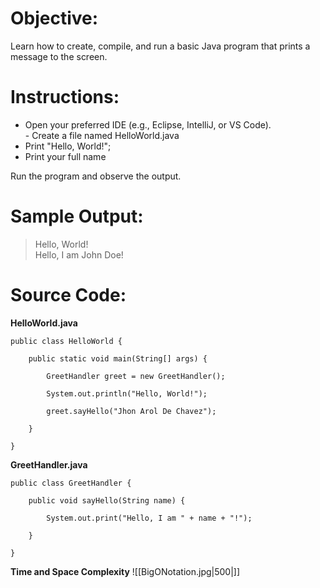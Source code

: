# Objective:  
Learn how to create, compile, and run a basic Java program that prints a message to the screen.  
  
# Instructions:  
- Open your preferred IDE (e.g., Eclipse, IntelliJ, or VS Code).  
- Create a file named HelloWorld.java  
- Print "Hello, World!";  
- Print your full name  
  
Run the program and observe the output.  
  
# Sample Output:  
> Hello, World!  
> Hello, I am John Doe!


# Source Code:  
**HelloWorld.java**
```
public class HelloWorld {

    public static void main(String[] args) {

        GreetHandler greet = new GreetHandler();

        System.out.println("Hello, World!");

        greet.sayHello("Jhon Arol De Chavez");

    }

}
```

**GreetHandler.java**
```
public class GreetHandler {

    public void sayHello(String name) {

        System.out.print("Hello, I am " + name + "!");

    }

}
```

**Time and Space Complexity**
![[BigONotation.jpg|500|]]